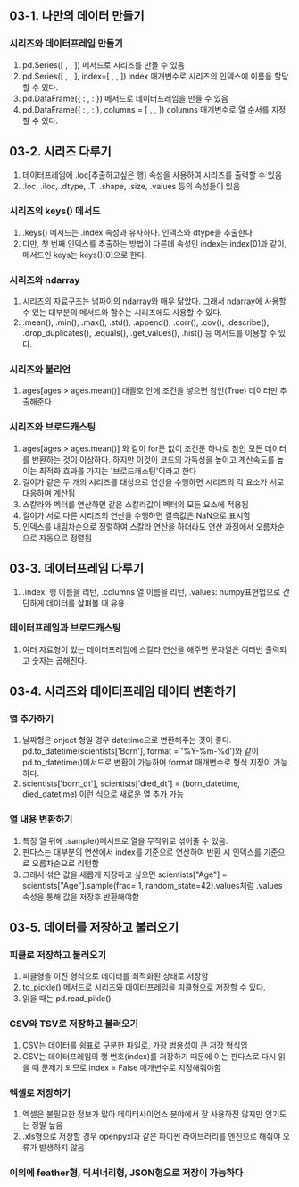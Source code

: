 ## 03-1. 나만의 데이터 만들기
### 시리즈와 데이터프레임 만들기
1. pd.Series([  , ,  ]) 메서드로 시리즈를 만들 수 있음
2. pd.Series([  ,  ,  ], index=[  ,  ,  ]) index 매개변수로 시리즈의 인덱스에 이름을 할당할 수 있다.
3. pd.DataFrame({  :  ,  :  }) 메서드로 데이터프레임을 만들 수 있음
4. pd.DataFrame({  :  ,  :  }, columns = [  ,  ,  ]) columns 매개변수로 열 순서를 지정할 수 있다.

## 03-2. 시리즈 다루기
1. 데이터프레임에 .loc[추출하고싶은 행] 속성을 사용하여 시리즈를 출력할 수 있음
2. .loc, .iloc, .dtype, .T, .shape, .size, .values 등의 속성들이 있음
### 시리즈의 keys() 메서드
1. .keys() 메서드는 .index 속성과 유사하다. 인덱스와 dtype을 추출한다
2.  다만, 첫 번째 인덱스를 추출하는 방법이 다른데 속성인 index는 index[0]과 같이, 매서드인 keys는 keys()[0]으로 한다.
### 시리즈와 ndarray
1. 시리즈의 자료구조는 넘파이의 ndarray와 매우 닮았다. 그래서 ndarray에 사용할 수 있는 대부분의 메서드와 함수는 시리즈에도 사용할 수 있다.
2. .mean(), .min(), .max(), .std(), .append(), .corr(), .cov(), .describe(), .drop_duplicates(), .equals(), .get_values(), .hist() 등 메서드를 이용할 수 있다.
### 시리즈와 불리언
1. ages[ages > ages.mean()] 대괄호 안에 조건을 넣으면 참인(True) 데이터만 추출해준다
### 시리즈와 브로드캐스팅
1. ages[ages > ages.mean()] 와 같이 for문 없이 조건문 하나로 참인 모든 데이터를 반환하는 것이 이상하다. 하지만 이것이 코드의 가독성을 높이고 계산속도를 높이는 최적화 효과를 가지는 '브로드캐스팅'이라고 한다
2. 길이가 같은 두 개의 시리즈를 대상으로 연산을 수행하면 시리즈의 각 요소가 서로 대응하며 계산됨
3. 스칼라와 벡터를 연산하면 같은 스칼라값이 벡터의 모든 요소에 적용됨
4. 길이가 서로 다른 시리즈의 연산을 수행하면 결측값은 NaN으로 표시함
5. 인덱스를 내림차순으로 정렬하여 스칼라 연산을 하더라도 연산 과정에서 오름차순으로 자동으로 정렬됨

## 03-3. 데이터프레임 다루기
1. .index: 행 이름을 리턴, .columns 열 이름을 리턴, .values: numpy표현법으로 간단하게 데이터를 살펴볼 때 유용
### 데이터프레임과 브로드캐스팅
1. 여러 자료형이 있는 데이터프레임에 스칼라 연산을 해주면 문자열은 여러번 출력되고 숫자는 곱해진다.

## 03-4. 시리즈와 데이터프레임 데이터 변환하기
### 열 추가하기
1. 날짜형은 onject 형일 경우 datetime으로 변환해주는 것이 좋다. pd.to_datetime(scientists['Born'], format = '%Y-%m-%d')와 같이 pd.to_datetime()메서드로 변환이 가능하며 format 매개변수로 형식 지정이 가능하다.
2. scientists['born_dt'], scientists['died_dt'] = (born_datetime, died_datetime) 이런 식으로 새로운 열 추가 가능
### 열 내용 변환하기
1. 특정 열 뒤에 .sample()메서드로 열을 무작위로 섞어줄 수 있음.
2. 판다스는 대부분의 연산에서 index를 기준으로 연산하여 반환 시 인덱스를 기준으로 오름차순으로 리턴함
3. 그래서 섞은 값을 새롭게 저장하고 싶으면 scientists["Age"] = scientists["Age"].sample(frac= 1, random_state=42).values처럼 .values 속성을 통해 값을 저장후 반환해야함

## 03-5. 데이터를 저장하고 불러오기
### 피클로 저장하고 불러오기
1. 피클형을 이진 형식으로 데이터를 최적화된 상태로 저장함
2. to_pickle() 메서드로 시리즈와 데이터프레임을 피클형으로 저장할 수 있다.
3. 읽을 때는 pd.read_pikle()
### CSV와 TSV로 저장하고 불러오기
1. CSV는 데이터를 쉼표로 구분한 파일로, 가장 범용성이 큰 저장 형식임
2. CSV는 데이터프레임의 행 번호(index)를 저장하기 때문에 이는 판다스로 다시 읽을 때 문제가 되므로 index = False 매개변수로 지정해줘야함
### 엑셀로 저장하기
1. 엑셀은 불필요한 정보가 많아 데이터사이언스 분야에서 잘 사용하진 않지만 인기도는 정말 높음
2. .xls형으로 저장할 경우 openpyxl과 같은 파이썬 라이브러리를 엔진으로 해줘야 오류가 발생하지 않음
### 이외에 feather형, 딕셔너리형, JSON형으로 저장이 가능하다
